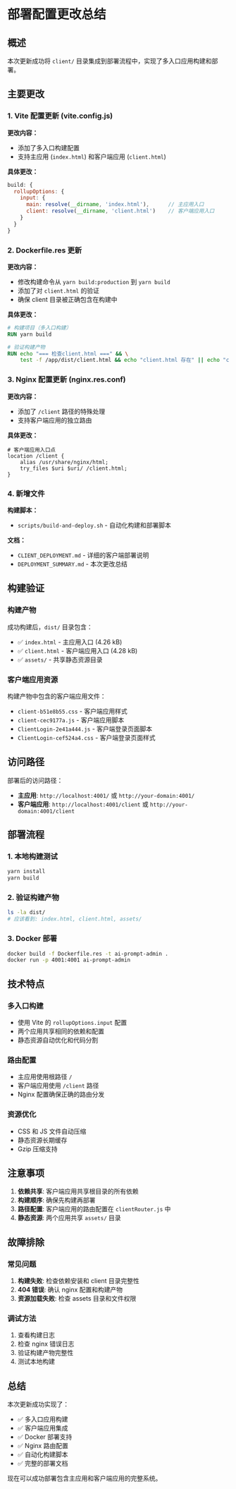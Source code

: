 # 部署配置更改总结

## 概述

本次更新成功将 `client/` 目录集成到部署流程中，实现了多入口应用构建和部署。

## 主要更改

### 1. Vite 配置更新 (vite.config.js)

**更改内容：**
- 添加了多入口构建配置
- 支持主应用 (`index.html`) 和客户端应用 (`client.html`)

**具体更改：**
```javascript
build: {
  rollupOptions: {
    input: {
      main: resolve(__dirname, 'index.html'),      // 主应用入口
      client: resolve(__dirname, 'client.html')    // 客户端应用入口
    }
  }
}
```

### 2. Dockerfile.res 更新

**更改内容：**
- 修改构建命令从 `yarn build:production` 到 `yarn build`
- 添加了对 `client.html` 的验证
- 确保 client 目录被正确包含在构建中

**具体更改：**
```dockerfile
# 构建项目（多入口构建）
RUN yarn build

# 验证构建产物
RUN echo "=== 检查client.html ===" && \
    test -f /app/dist/client.html && echo "client.html 存在" || echo "client.html 不存在"
```

### 3. Nginx 配置更新 (nginx.res.conf)

**更改内容：**
- 添加了 `/client` 路径的特殊处理
- 支持客户端应用的独立路由

**具体更改：**
```nginx
# 客户端应用入口点
location /client {
    alias /usr/share/nginx/html;
    try_files $uri $uri/ /client.html;
}
```

### 4. 新增文件

**构建脚本：**
- `scripts/build-and-deploy.sh` - 自动化构建和部署脚本

**文档：**
- `CLIENT_DEPLOYMENT.md` - 详细的客户端部署说明
- `DEPLOYMENT_SUMMARY.md` - 本次更改总结

## 构建验证

### 构建产物

成功构建后，`dist/` 目录包含：
- ✅ `index.html` - 主应用入口 (4.26 kB)
- ✅ `client.html` - 客户端应用入口 (4.28 kB)
- ✅ `assets/` - 共享静态资源目录

### 客户端应用资源

构建产物中包含的客户端应用文件：
- `client-b51e8b55.css` - 客户端应用样式
- `client-cec9177a.js` - 客户端应用脚本
- `ClientLogin-2e41a444.js` - 客户端登录页面脚本
- `ClientLogin-cef524a4.css` - 客户端登录页面样式

## 访问路径

部署后的访问路径：
- **主应用**: `http://localhost:4001/` 或 `http://your-domain:4001/`
- **客户端应用**: `http://localhost:4001/client` 或 `http://your-domain:4001/client`

## 部署流程

### 1. 本地构建测试
```bash
yarn install
yarn build
```

### 2. 验证构建产物
```bash
ls -la dist/
# 应该看到: index.html, client.html, assets/
```

### 3. Docker 部署
```bash
docker build -f Dockerfile.res -t ai-prompt-admin .
docker run -p 4001:4001 ai-prompt-admin
```

## 技术特点

### 多入口构建
- 使用 Vite 的 `rollupOptions.input` 配置
- 两个应用共享相同的依赖和配置
- 静态资源自动优化和代码分割

### 路由配置
- 主应用使用根路径 `/`
- 客户端应用使用 `/client` 路径
- Nginx 配置确保正确的路由分发

### 资源优化
- CSS 和 JS 文件自动压缩
- 静态资源长期缓存
- Gzip 压缩支持

## 注意事项

1. **依赖共享**: 客户端应用共享根目录的所有依赖
2. **构建顺序**: 确保先构建再部署
3. **路径配置**: 客户端应用的路由配置在 `clientRouter.js` 中
4. **静态资源**: 两个应用共享 `assets/` 目录

## 故障排除

### 常见问题
1. **构建失败**: 检查依赖安装和 client 目录完整性
2. **404 错误**: 确认 nginx 配置和构建产物
3. **资源加载失败**: 检查 assets 目录和文件权限

### 调试方法
1. 查看构建日志
2. 检查 nginx 错误日志
3. 验证构建产物完整性
4. 测试本地构建

## 总结

本次更新成功实现了：
- ✅ 多入口应用构建
- ✅ 客户端应用集成
- ✅ Docker 部署支持
- ✅ Nginx 路由配置
- ✅ 自动化构建脚本
- ✅ 完整的部署文档

现在可以成功部署包含主应用和客户端应用的完整系统。
